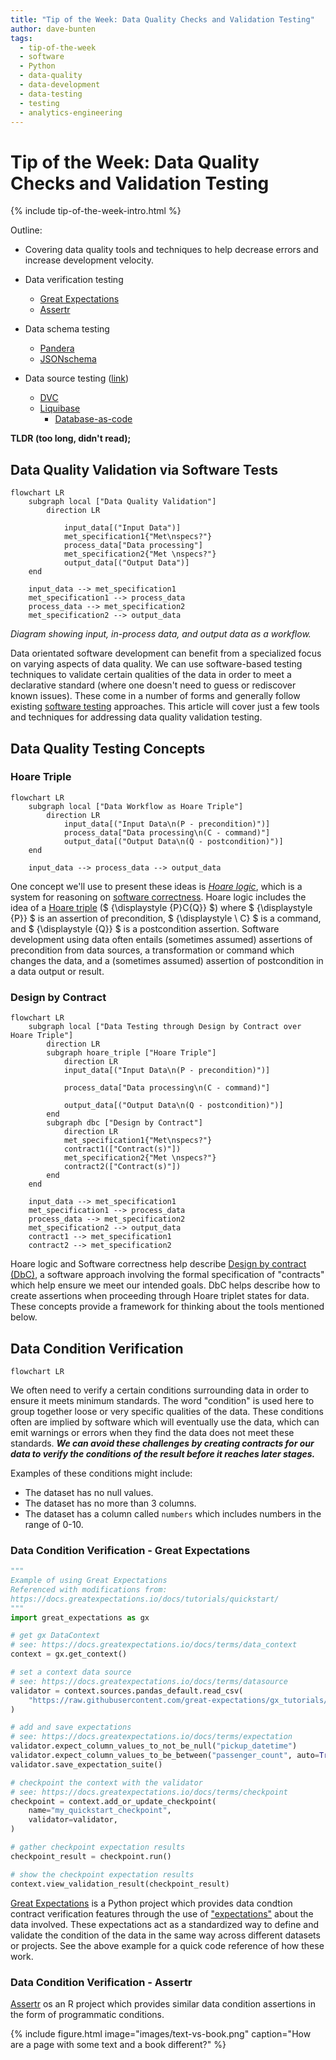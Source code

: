 ```yaml
---
title: "Tip of the Week: Data Quality Checks and Validation Testing"
author: dave-bunten
tags:
  - tip-of-the-week
  - software
  - Python
  - data-quality
  - data-development
  - data-testing
  - testing
  - analytics-engineering
---
```


# Tip of the Week: Data Quality Checks and Validation Testing

{% include tip-of-the-week-intro.html %}

<!-- excerpt start -->

<!-- excerpt end -->

Outline:

- Covering data quality tools and techniques to help decrease errors and increase development velocity.

- Data verification testing
  - [Great Expectations](https://github.com/great-expectations/great_expectations)
  - [Assertr](https://github.com/ropensci/assertr/)

- Data schema testing
  - [Pandera](https://github.com/unionai-oss/pandera)
  - [JSONschema](https://github.com/python-jsonschema/jsonschema)

- Data source testing ([link](https://en.wikipedia.org/wiki/Shift-left_testing))
  - [DVC](https://github.com/iterative/dvc)
  - [Liquibase](https://github.com/liquibase/liquibase)
    - [Database-as-code](https://speakerdeck.com/tastapod/arent-we-forgetting-someone)

__TLDR (too long, didn't read);__

## Data Quality Validation via Software Tests

```mermaid!
flowchart LR
    subgraph local ["Data Quality Validation"]
        direction LR

            input_data[("Input Data")]
            met_specification1{"Met\nspecs?"}
            process_data["Data processing"]
            met_specification2{"Met \nspecs?"}
            output_data[("Output Data")]
    end

    input_data --> met_specification1
    met_specification1 --> process_data
    process_data --> met_specification2
    met_specification2 --> output_data
```

_Diagram showing input, in-process data, and output data as a workflow._

Data orientated software development can benefit from a specialized focus on varying aspects of data quality.
We can use software-based testing techniques to validate certain qualities of the data in order to meet a declarative standard (where one doesn't need to guess or rediscover known issues).
These come in a number of forms and generally follow existing [software testing](https://en.wikipedia.org/wiki/Software_testing) approaches.
This article will cover just a few tools and techniques for addressing data quality validation testing.

## Data Quality Testing Concepts

### Hoare Triple

```mermaid!
flowchart LR
    subgraph local ["Data Workflow as Hoare Triple"]
        direction LR
            input_data[("Input Data\n(P - precondition)")]
            process_data["Data processing\n(C - command)"]
            output_data[("Output Data\n(Q - postcondition)")]
    end

    input_data --> process_data --> output_data
```

One concept we'll use to present these ideas is [_Hoare logic_](https://en.wikipedia.org/wiki/Hoare_logic), which is a system for reasoning on [software correctness](https://en.wikipedia.org/wiki/Correctness_(computer_science)).
Hoare logic includes the idea of a [Hoare triple](https://en.wikipedia.org/wiki/Hoare_logic#Hoare_triple) ($ {\displaystyle \{P\}C\{Q\}} $) where $ {\displaystyle \{P\}} $ is an assertion of precondition, $ {\displaystyle \ C} $ is a command, and $ {\displaystyle \{Q\}} $ is a postcondition assertion.
Software development using data often entails (sometimes assumed) assertions of precondition from data sources, a transformation or command which changes the data, and a (sometimes assumed) assertion of postcondition in a data output or result.

### Design by Contract

```mermaid!
flowchart LR
    subgraph local ["Data Testing through Design by Contract over Hoare Triple"]
        direction LR
        subgraph hoare_triple ["Hoare Triple"]
            direction LR
            input_data[("Input Data\n(P - precondition)")]
            
            process_data["Data processing\n(C - command)"]
            
            output_data[("Output Data\n(Q - postcondition)")]
        end
        subgraph dbc ["Design by Contract"]
            direction LR
            met_specification1{"Met\nspecs?"}
            contract1(["Contract(s)"])
            met_specification2{"Met \nspecs?"}
            contract2(["Contract(s)"])
        end
    end

    input_data --> met_specification1
    met_specification1 --> process_data
    process_data --> met_specification2
    met_specification2 --> output_data
    contract1 --> met_specification1
    contract2 --> met_specification2

```

Hoare logic and Software correctness help describe [Design by contract (DbC)](https://en.wikipedia.org/wiki/Design_by_contract), a software approach involving the formal specification of "contracts" which help ensure we meet our intended goals.
DbC helps describe how to create assertions when proceeding through Hoare triplet states for data.
These concepts provide a framework for thinking about the tools mentioned below.

## Data Condition Verification

```mermaid!
flowchart LR

```

We often need to verify a certain conditions surrounding data in order to ensure it meets minimum standards.
The word "condition" is used here to group together loose or very specific qualities of the data.
These conditions often are implied by software which will eventually use the data, which can emit warnings or errors when they find the data does not meet these standards.
___We can avoid these challenges by creating contracts for our data to verify the conditions of the result before it reaches later stages.___

Examples of these conditions might include:

- The dataset has no null values.
- The dataset has no more than 3 columns.
- The dataset has a column called `numbers` which includes numbers in the range of 0-10.

### Data Condition Verification - Great Expectations

```python
"""
Example of using Great Expectations
Referenced with modifications from: 
https://docs.greatexpectations.io/docs/tutorials/quickstart/
"""
import great_expectations as gx

# get gx DataContext
# see: https://docs.greatexpectations.io/docs/terms/data_context
context = gx.get_context()

# set a context data source 
# see: https://docs.greatexpectations.io/docs/terms/datasource
validator = context.sources.pandas_default.read_csv(
    "https://raw.githubusercontent.com/great-expectations/gx_tutorials/main/data/yellow_tripdata_sample_2019-01.csv"
)

# add and save expectations 
# see: https://docs.greatexpectations.io/docs/terms/expectation
validator.expect_column_values_to_not_be_null("pickup_datetime")
validator.expect_column_values_to_be_between("passenger_count", auto=True)
validator.save_expectation_suite()

# checkpoint the context with the validator
# see: https://docs.greatexpectations.io/docs/terms/checkpoint
checkpoint = context.add_or_update_checkpoint(
    name="my_quickstart_checkpoint",
    validator=validator,
)

# gather checkpoint expectation results
checkpoint_result = checkpoint.run()

# show the checkpoint expectation results
context.view_validation_result(checkpoint_result)
```

[Great Expectations](https://github.com/great-expectations/great_expectations) is a Python project which provides data condtion contract verification features through the use of ["expectations"](https://greatexpectations.io/expectations/) about the data involved.
These expectations act as a standardized way to define and validate the condition of the data in the same way across different datasets or projects.
See the above example for a quick code reference of how these work.

### Data Condition Verification - Assertr

[Assertr](https://github.com/ropensci/assertr/) os an R project which provides similar data condition assertions in the form of programmatic conditions.

{% include figure.html image="images/text-vs-book.png" caption="How are a page with some text and a book different?"  %}

